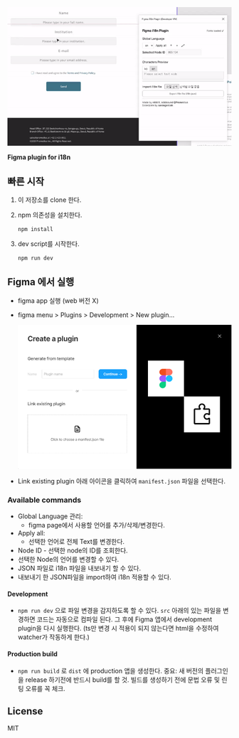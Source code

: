 ![Figma i18n Plugin](.github/cover.gif)

**Figma plugin for i18n**

## 빠른 시작

1. 이 저장소를 clone 한다.

2. npm 의존성을 설치한다.

   ```bash
   npm install
   ```

3. dev script를 시작한다.
   ```bash
   npm run dev
   ```

## Figma 에서 실행

- figma app 실행 (web 버전 X)
- figma menu > Plugins > Development > New plugin...

  ![Figma i18n Plugin](.github/create_a_plugin.png)

- Link existing plugin 아래 아이콘을 클릭하여 `manifest.json` 파일을 선택한다.

### Available commands

- Global Language 관리:
  - figma page에서 사용할 언어를 추가/삭제/변경한다.
- Apply all:
  - 선택한 언어로 전체 Text를 변경한다.
- Node ID - 선택한 node의 ID를 조회한다.
- 선택한 Node의 언어를 변경할 수 있다.
- JSON 파일로 i18n 파일을 내보내기 할 수 있다.
- 내보내기 한 JSON파일을 import하여 i18n 적용할 수 있다.

#### Development

- `npm run dev` 으로 파일 변경을 감지하도록 할 수 있다. `src` 아래의 있는 파일을 변경하면 코드는 자동으로 컴파일 된다. 그 후에 Figma 앱에서 development plugin을 다시 실행한다. (ts만 변경 시 적용이 되지 않는다면 html을 수정하여 watcher가 작동하게 한다.)

#### Production build

- `npm run build` 로 `dist` 에 production 앱을 생성한다. 중요: 새 버전의 플러그인을 release 하기전에 반드시 build를 할 것. 빌드를 생성하기 전에 문법 오류 및 린팅 오류를 꼭 체크.

## License

MIT
